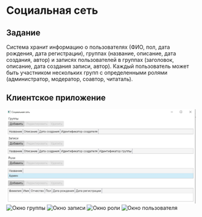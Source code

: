 # Социальная сеть


## Задание

Система хранит информацию о пользователях (ФИО, пол, дата рождения, дата регистрации), группах (название, 
описание, дата создания, автор) и записях пользователей в группах (заголовок, описание, дата создания записи,
автор). Каждый пользователь может быть участником нескольких групп с определенными ролями (администратор, модератор, 
соавтор, читаталь).

## Клиентское приложение

![Главное окно](SocialNetwork/Images/MainWindow.jpg)
![Окно группы](/Images/GroupWindow.jpg)
![Окно записи](/Images/NoteWindow.jpg)
![Окно роли](/Images/RoleWindow.jpg)
![Окно пользователя](/Images/UserWindow.jpg)